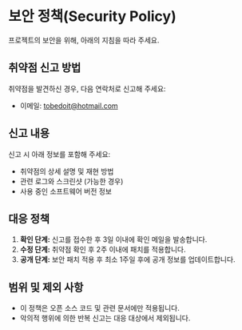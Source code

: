 # 보안 정책(Security Policy)

프로젝트의 보안을 위해, 아래의 지침을 따라 주세요.

## 취약점 신고 방법

취약점을 발견하신 경우, 다음 연락처로 신고해 주세요:

- 이메일: tobedoit@hotmail.com

## 신고 내용

신고 시 아래 정보를 포함해 주세요:

- 취약점의 상세 설명 및 재현 방법
- 관련 로그와 스크린샷 (가능한 경우)
- 사용 중인 소프트웨어 버전 정보

## 대응 정책

1. **확인 단계:** 신고를 접수한 후 3일 이내에 확인 메일을 발송합니다.
2. **수정 단계:** 취약점 확인 후 2주 이내에 패치를 적용합니다.
3. **공개 단계:** 보안 패치 적용 후 최소 1주일 후에 공개 정보를 업데이트합니다.

## 범위 및 제외 사항

- 이 정책은 오픈 소스 코드 및 관련 문서에만 적용됩니다.
- 악의적 행위에 의한 반복 신고는 대응 대상에서 제외됩니다.